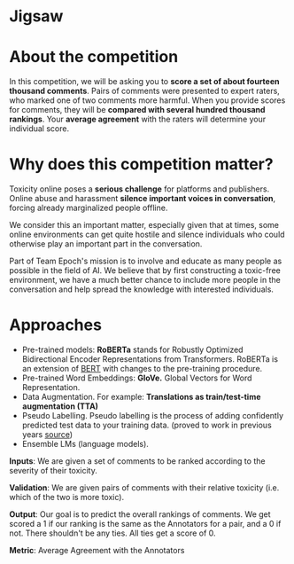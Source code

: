 # Jigsaw
# About the competition

In this competition, we will be asking you to **score a set of about fourteen thousand comments**. Pairs of comments were presented to expert raters, who marked one of two comments more harmful. When you provide scores for comments, they will be **compared with several hundred thousand rankings**. Your **average agreement** with the raters will determine your individual score.

# Why does this competition matter?

Toxicity online poses a **serious challenge** for platforms and publishers. Online abuse and harassment **silence important voices in conversation**, forcing already marginalized people offline.

We consider this an important matter, especially given that at times, some online environments can get quite hostile and silence individuals who could otherwise play an important part in the conversation. 

Part of Team Epoch's mission is to involve and educate as many people as possible in the field of AI. We believe that by first constructing a toxic-free environment, we have a much better chance to include more people in the conversation and help spread the knowledge with interested individuals.

# Approaches

- Pre-trained models: **RoBERTa** stands for Robustly Optimized Bidirectional Encoder Representations from Transformers. RoBERTa is an extension of [BERT](https://paperswithcode.com/method/bert) with changes to the pre-training procedure.
- Pre-trained Word Embeddings: **GloVe.** Global Vectors for Word Representation.
- Data Augmentation. For example: **Translations as train/test-time augmentation (TTA)**
- Pseudo Labelling. Pseudo labelling is the process of adding confidently predicted test data to your training data. (proved to work in previous years [source](https://www.kaggle.com/c/jigsaw-toxic-comment-classification-challenge/discussion/52557))
- Ensemble LMs (language models).

**Inputs**: We are given a set of comments to be ranked according to the severity of their toxicity.

**Validation**: We are given pairs of comments with their relative toxicity (i.e. which of the two is more toxic).

**Output**: Our goal is to predict the overall rankings of comments. We get scored a 1 if our ranking is the same as the Annotators for a pair, and a 0 if not. There shouldn't be any ties. All ties get a score of 0.

**Metric**: Average Agreement with the Annotators

